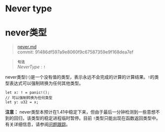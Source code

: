 # Never type
# never类型

>[never.md](https://github.com/rust-lang/reference/blob/master/src/types/never.md)\
>commit: 91486df597a9e8060f9c67587359e9f168dea7ef

> **<sup>句法</sup>**\
> _NeverType_ : `!`

never类型(`!`)是一个没有值的类型，表示永远不会完成的计算的计算结果。`!`的类型表达式可以强制转换为任何其他类型。

<!-- ignore: unstable -->
```rust,ignore
let x: ! = panic!();
// 可以强制转换为任何类型
let y: u32 = x;
```

**注意：** never类型本预计在1.41中稳定下来，但由于最后一分钟检测到一些意想不到的回归，该类型的稳定进程临时暂停。目前 `!`类型只能出现在函数返回类型中。有关详细信息，请参阅[问题跟踪](https://github.com/rust-lang/rust/issues/35121)。
